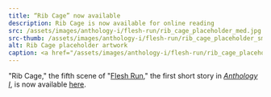 ```yaml
---
title: “Rib Cage” now available
description: Rib Cage is now available for online reading
src: /assets/images/anthology-i/flesh-run/rib_cage_placeholder_med.jpg
src-thumb: /assets/images/anthology-i/flesh-run/rib_cage_placeholder_small.jpg
alt: Rib Cage placeholder artwork
caption: <a href="/assets/images/anthology-i/flesh-run/rib_cage_placeholder.jpg" target="_blank">A.I. placeholder artwork</a> generated using <a href="https://creator.nightcafe.studio/creation/BtlrGUceyvVlFz6g9XNv" target="_blank">NightCafe Stable Diffusion v1.5</a> — <a href="https://creativecommons.org/publicdomain/zero/1.0/" target="_blank">CC0 1.0</a>
---
```


"Rib Cage," the fifth scene of "[Flesh Run](/anthology-i/flesh-run/)," the first short story in *[Anthology I](/anthology-i/)*, is now available [here](/anthology-i/flesh-run/rib-cage/).